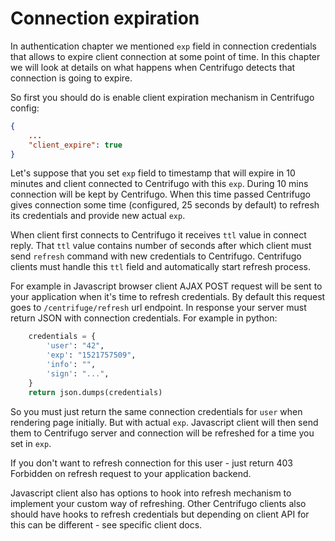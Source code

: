 # Connection expiration

In authentication chapter we mentioned `exp` field in connection credentials that allows to expire client connection at some point of time. In this chapter we will look at details on what happens when Centrifugo detects that connection is going to expire.

So first you should do is enable client expiration mechanism in Centrifugo config:

```json
{
    ...
    "client_expire": true
}
```

Let's suppose that you set `exp` field to timestamp that will expire in 10 minutes and client connected to Centrifugo with this `exp`. During 10 mins connection will be kept by Centrifugo. When this time passed Centrifugo gives connection some time (configured, 25 seconds by default) to refresh its credentials and provide new actual `exp`.

When client first connects to Centrifugo it receives `ttl` value in connect reply. That `ttl` value contains number of seconds after which client must send `refresh` command with new credentials to Centrifugo. Centrifugo clients must handle this `ttl` field and automatically start refresh process.

For example in Javascript browser client AJAX POST request will be sent to your application when it's time to refresh credentials. By default this request goes to `/centrifuge/refresh` url endpoint. In response your server must return JSON with connection credentials. For example in python:

```python
    credentials = {
        'user': "42",
        'exp': "1521757509",
        'info': "",
        'sign': "...",
    }
    return json.dumps(credentials)
```

So you must just return the same connection credentials for `user` when rendering page initially. But with actual `exp`. Javascript client will then send them to Centrifugo server and connection will be refreshed for a time you set in `exp`.

If you don't want to refresh connection for this user - just return 403 Forbidden on refresh request to your application backend.

Javascript client also has options to hook into refresh mechanism to implement your custom way of refreshing. Other Centrifugo clients also should have hooks to refresh credentials but depending on client API for this can be different - see specific client docs.
